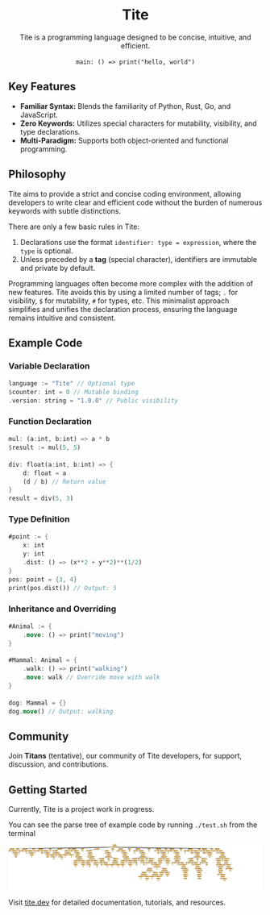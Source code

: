 <div align="center">

# Tite

Tite is a programming language designed to be concise, intuitive, and efficient.

`main: () => print("hello, world")`

</div>

## Key Features

- **Familiar Syntax:** Blends the familiarity of Python, Rust, Go, and JavaScript.
- **Zero Keywords:** Utilizes special characters for mutability, visibility, and type declarations.
- **Multi-Paradigm:** Supports both object-oriented and functional programming.

## Philosophy

Tite aims to provide a strict and concise coding environment, allowing developers to write clear and efficient code without the burden of numerous keywords with subtle distinctions. 

There are only a few basic rules in Tite:

1. Declarations use the format `identifier: type = expression`, where the `type` is optional.
2. Unless preceded by a **tag** (special character), identifiers are immutable and private by default.

Programming languages often become more complex with the addition of new features. Tite avoids this by using a limited number of tags; `.` for visibility, `$` for mutability, `#` for types, etc. This minimalist approach simplifies and unifies the declaration process, ensuring the language remains intuitive and consistent.

## Example Code

### Variable Declaration

```rust
language := "Tite" // Optional type
$counter: int = 0 // Mutable binding
.version: string = "1.0.0" // Public visibility
```

### Function Declaration

```rust
mul: (a:int, b:int) => a * b
$result := mul(5, 5)

div: float(a:int, b:int) => {
    d: float = a
    (d / b) // Return value
}
result = div(5, 3)
```

### Type Definition

```rust
#point := {
    x: int
    y: int
    .dist: () => (x**2 + y**2)**(1/2)
}
pos: point = {3, 4}
print(pos.dist()) // Output: 5
```

### Inheritance and Overriding

```rust
#Animal := {
    .move: () => print("moving")
}

#Mammal: Animal = {
    .walk: () => print("walking")
    .move: walk // Override move with walk
}

dog: Mammal = {}
dog.move() // Output: walking
```

## Community

Join **Titans** (tentative), our community of Tite developers, for support, discussion, and contributions.

## Getting Started

Currently, Tite is a project work in progress.

You can see the parse tree of example code by running `./test.sh` from the terminal

![parse tree](antlr4_parse_tree.svg)

Visit [tite.dev](https://tite.dev) for detailed documentation, tutorials, and resources.
